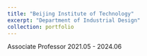 ```yaml
---
title: "Beijing Institute of Technology"
excerpt: "Department of Industrial Design"
collection: portfolio
---
```


Associate Professor
2021.05 - 2024.06